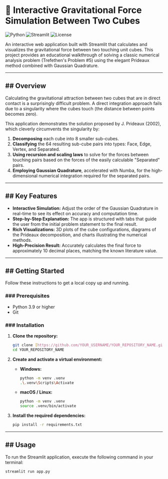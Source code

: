 # 🧊 Interactive Gravitational Force Simulation Between Two Cubes

![Python](https://img.shields.io/badge/Python-3.11%2B-blue?style=for-the-badge&logo=python)
![Streamlit](https://img.shields.io/badge/Streamlit-1.37%2B-red?style=for-the-badge&logo=streamlit)
![License](https://img.shields.io/badge/License-MIT-green?style=for-the-badge)

An interactive web application built with Streamlit that calculates and visualizes the gravitational force between two touching unit cubes. This project provides an educational walkthrough of solving a classic numerical analysis problem (Trefethen's Problem #5) using the elegant Prideaux method combined with Gaussian Quadrature.

---

## ## Overview

Calculating the gravitational attraction between two cubes that are in direct contact is a surprisingly difficult problem. A direct integration approach fails due to a singularity where the cubes touch (the distance between points becomes zero).

This application demonstrates the solution proposed by J. Prideaux (2002), which cleverly circumvents the singularity by:

1.  **Decomposing** each cube into 8 smaller sub-cubes.
2.  **Classifying** the 64 resulting sub-cube pairs into types: Face, Edge, Vertex, and Separated.
3.  **Using recursion and scaling laws** to solve for the forces between touching pairs based on the forces of the easily calculable "Separated" pairs.
4.  **Employing Gaussian Quadrature**, accelerated with Numba, for the high-dimensional numerical integration required for the separated pairs.

---

## ## Key Features

- **Interactive Simulation:** Adjust the order of the Gaussian Quadrature in real-time to see its effect on accuracy and computation time.
- **Step-by-Step Explanation:** The app is structured with tabs that guide the user from the initial problem statement to the final result.
- **Rich Visualizations:** 3D plots of the cube configurations, diagrams of the Prideaux decomposition, and charts illustrating the numerical methods.
- **High-Precision Result:** Accurately calculates the final force to approximately 10 decimal places, matching the known literature value.

---

## ## Getting Started

Follow these instructions to get a local copy up and running.

### ### Prerequisites

- Python 3.9 or higher
- Git

### ### Installation

1.  **Clone the repository:**

    ```sh
    git clone [https://github.com/YOUR_USERNAME/YOUR_REPOSITORY_NAME.git](https://github.com/YOUR_USERNAME/YOUR_REPOSITORY_NAME.git)
    cd YOUR_REPOSITORY_NAME
    ```

2.  **Create and activate a virtual environment:**

    - **Windows:**
      ```sh
      python -m venv .venv
      .\.venv\Scripts\Activate
      ```
    - **macOS / Linux:**
      ```sh
      python -m venv .venv
      source .venv/bin/activate
      ```

3.  **Install the required dependencies:**
    ```sh
    pip install -r requirements.txt
    ```

---

## ## Usage

To run the Streamlit application, execute the following command in your terminal:

```sh
streamlit run app.py
```
